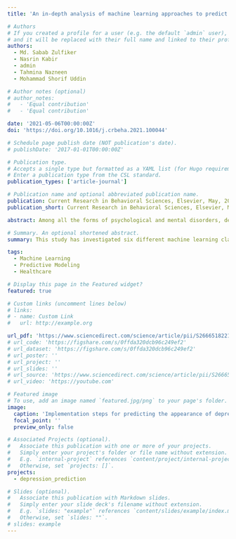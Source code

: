 ```yaml
---
title: 'An in-depth analysis of machine learning approaches to predict depression'

# Authors
# If you created a profile for a user (e.g. the default `admin` user), write the username (folder name) here
# and it will be replaced with their full name and linked to their profile.
authors:
  - Md. Sabab Zulfiker
  - Nasrin Kabir
  - admin
  - Tahmina Nazneen
  - Mohammad Shorif Uddin

# Author notes (optional)
# author_notes:
#   - 'Equal contribution'
#   - 'Equal contribution'

date: '2021-05-06T00:00:00Z'
doi: 'https://doi.org/10.1016/j.crbeha.2021.100044'

# Schedule page publish date (NOT publication's date).
# publishDate: '2017-01-01T00:00:00Z'

# Publication type.
# Accepts a single type but formatted as a YAML list (for Hugo requirements).
# Enter a publication type from the CSL standard.
publication_types: ['article-journal']

# Publication name and optional abbreviated publication name.
publication: Current Research in Behavioral Sciences, Elsevier, May, 2021
publication_short: Current Research in Behavioral Sciences, Elsevier, May, 2021

abstract: Among all the forms of psychological and mental disorders, depression is the most common form. Nowadays a large number of youths and adults around the world suffer from depression. Depression can cause severe problems in case of failing to detect it at an early stage or failing to ensure the timely counseling of a depressed person. It is one of the major reasons to raise suicidal cases. But ironically, our society still does not want to acknowledge depression as a mental disorder causing a significant number of depressed persons to remain unidentified and untreated. This study has investigated six different machine learning classifiers using various socio-demographic and psychosocial information to detect whether a person is depressed or not. Besides, three different feature selection methods, such as Select K-Best Features (SelectKBest), Minimum Redundancy and Maximum Relevance (mRMR), and Boruta feature selection algorithm have been used for extracting the most relevant features from the dataset. To achieve better accuracy in predicting depression, Synthetic Minority Oversampling Technique (SMOTE) has been used that reduces the class imbalance of the training data. The AdaBoost classifier with the SelectKBest feature selection technique has outperformed all other approaches with an accuracy of 92.56%. Moreover, other evaluation metrics, namely sensitivity, specificity, precision, F1-score, and area under the curve (AUC) of different models have been calculated to identify the most efficient model for predicting depression.

# Summary. An optional shortened abstract.
summary: This study has investigated six different machine learning classifiers using various socio-demographic and psychosocial information to detect whether a person is depressed or not.

tags:
  - Machine Learning
  - Predictive Modeling
  - Healthcare

# Display this page in the Featured widget?
featured: true

# Custom links (uncomment lines below)
# links:
# - name: Custom Link
#   url: http://example.org

url_pdf: 'https://www.sciencedirect.com/science/article/pii/S2666518221000310'
# url_code: 'https://figshare.com/s/0ffda320dcb96c249ef2'
# url_dataset: 'https://figshare.com/s/0ffda320dcb96c249ef2'
# url_poster: ''
# url_project: ''
# url_slides: ''
# url_source: 'https://www.sciencedirect.com/science/article/pii/S2666518221000310'
# url_video: 'https://youtube.com'

# Featured image
# To use, add an image named `featured.jpg/png` to your page's folder.
image:
  caption: 'Implementation steps for predicting the appearance of depression'
  focal_point: ''
  preview_only: false

# Associated Projects (optional).
#   Associate this publication with one or more of your projects.
#   Simply enter your project's folder or file name without extension.
#   E.g. `internal-project` references `content/project/internal-project/index.md`.
#   Otherwise, set `projects: []`.
projects:
  - depression_prediction

# Slides (optional).
#   Associate this publication with Markdown slides.
#   Simply enter your slide deck's filename without extension.
#   E.g. `slides: "example"` references `content/slides/example/index.md`.
#   Otherwise, set `slides: ""`.
# slides: example
---
```


<!-- {{% callout note %}}
Click the _Cite_ button above to demo the feature to enable visitors to import publication metadata into their reference management software.
{{% /callout %}}

{{% callout note %}}
Create your slides in Markdown - click the _Slides_ button to check out the example.
{{% /callout %}}

Add the publication's **full text** or **supplementary notes** here. You can use rich formatting such as including [code, math, and images](https://wowchemy.com/docs/content/writing-markdown-latex/). -->
